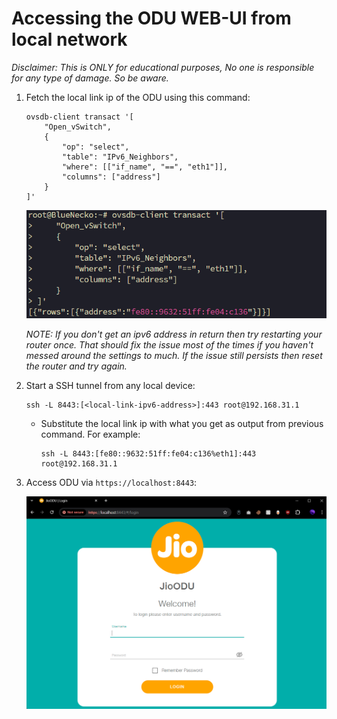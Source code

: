 # Accessing the ODU WEB-UI from local network

_Disclaimer: This is ONLY for educational purposes, No one is responsible for any type of damage. So be aware._

1. Fetch the local link ip of the ODU using this command:

    ```shell
    ovsdb-client transact '[ 
        "Open_vSwitch", 
        {
            "op": "select",
            "table": "IPv6_Neighbors",
            "where": [["if_name", "==", "eth1"]],
            "columns": ["address"]
        }
    ]'
    ```

    ![ODU ipv6 address fetch](../assets/ODU_ipv6_address_fetch.png)

    _NOTE: If you don't get an ipv6 address in return then try restarting your router once. That should fix the issue most of the times if you haven't messed around the settings to much. If the issue still persists then reset the router and try again._

2. Start a SSH tunnel from any local device:

    ```shell
    ssh -L 8443:[<local-link-ipv6-address>]:443 root@192.168.31.1
    ```

    * Substitute the local link ip with what you get as output from previous command. For example:

        ```shell
        ssh -L 8443:[fe80::9632:51ff:fe04:c136%eth1]:443 root@192.168.31.1
        ```

3. Access ODU via `https://localhost:8443`:

    ![ODU Login page image](../assets/ODU_Login_page_image.png)
